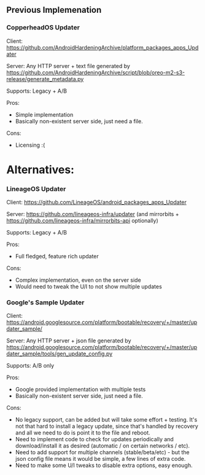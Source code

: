 ## Previous Implemenation

### CopperheadOS Updater
Client: https://github.com/AndroidHardeningArchive/platform_packages_apps_Updater

Server: Any HTTP server + text file generated by https://github.com/AndroidHardeningArchive/script/blob/oreo-m2-s3-release/generate_metadata.py

Supports: Legacy + A/B

Pros:
* Simple implementation
* Basically non-existent server side, just need a file.

Cons:
* Licensing :(

# Alternatives:

### LineageOS Updater
Client: https://github.com/LineageOS/android_packages_apps_Updater

Server: https://github.com/lineageos-infra/updater (and mirrorbits + https://github.com/lineageos-infra/mirrorbits-api optionally)

Supports: Legacy + A/B

Pros:
* Full fledged, feature rich updater

Cons:
* Complex implementation, even on the server side
* Would need to tweak the U/I to not show multiple updates

### Google's Sample Updater
Client: https://android.googlesource.com/platform/bootable/recovery/+/master/updater_sample/

Server: Any HTTP server + json file generated by https://android.googlesource.com/platform/bootable/recovery/+/master/updater_sample/tools/gen_update_config.py

Supports: A/B only

Pros:
* Google provided implementation with multiple tests
* Basically non-existent server side, just need a file.

Cons:
* No legacy support, can be added but will take some effort + testing. It's not that hard to install a legacy update, since that's handled by recovery and all we need to do is point it to the file and reboot.
* Need to implement code to check for updates periodically and download/install it as desired (automatic / on certain networks / etc).
* Need to add support for multiple channels (stable/beta/etc) - but the json config file means it would be simple, a few lines of extra code.
* Need to make some U/I tweaks to disable extra options, easy enough.